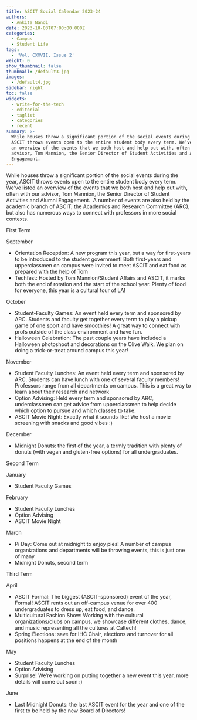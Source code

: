 ```yaml
---
title: ASCIT Social Calendar 2023-24
authors:
  - Ankita Nandi
date: 2023-10-03T07:00:00.000Z
categories:
  - Campus
  - Student Life
tags:
  - 'Vol. CXXVII, Issue 2'
weight: 0
show_thumbnail: false
thumbnail: /default3.jpg
images:
  - /default4.jpg
sidebar: right
toc: false
widgets:
  - write-for-the-tech
  - editorial
  - taglist
  - categories
  - recent
summary: >-
  While houses throw a significant portion of the social events during the year,
  ASCIT throws events open to the entire student body every term. We’ve listed
  an overview of the events that we both host and help out with, often with our
  advisor, Tom Mannion, the Senior Director of Student Activities and Alumni
  Engagement.
---
```


While houses throw a significant portion of the social events during the year, ASCIT throws events open to the entire student body every term. We’ve listed an overview of the events that we both host and help out with, often with our advisor, Tom Mannion, the Senior Director of Student Activities and Alumni Engagement.  A number of events are also held by the academic branch of ASCIT, the Academics and Research Committee (ARC), but also has numerous ways to connect with professors in more social contexts. 

First Term

September

* Orientation Reception: A new program this year, but a way for first-years to be introduced to the student government! Both first-years and upperclassmen on campus were invited to meet ASCIT and eat food as prepared with the help of Tom
* Techfest: Hosted by Tom Mannion/Student Affairs and ASCIT, it marks both the end of rotation and the start of the school year. Plenty of food for everyone, this year is a cultural tour of LA! 

October

* Student-Faculty Games: An event held every term and sponsored by ARC. Students and faculty get together every term to play a pickup game of one sport and have smoothies! A great way to connect with profs outside of the class environment and have fun. 
* Halloween Celebration: The past couple years have included a Halloween photoshoot and decorations on the Olive Walk. We plan on doing a trick-or-treat around campus this year!

November

* Student Faculty Lunches: An event held every term and sponsored by ARC. Students can have lunch with one of several faculty members! Professors range from all departments on campus. This is a great way to learn about their research and network
* Option Advising: Held every term and sponsored by ARC, underclassmen can get advice from upperclassmen to help decide which option to pursue and which classes to take.
* ASCIT Movie Night: Exactly what it sounds like! We host a movie screening with snacks and good vibes :)

December

* Midnight Donuts: the first of the year, a termly tradition with plenty of donuts (with vegan and gluten-free options) for all undergraduates. 




Second Term

January

* Student Faculty Games

February

* Student Faculty Lunches
* Option Advising
* ASCIT Movie Night

March

* Pi Day: Come out at midnight to enjoy pies! A number of campus organizations and departments will be throwing events, this is just one of many
* Midnight Donuts, second term




Third Term

April

* ASCIT Formal: The biggest (ASCIT-sponsored) event of the year, Formal! ASCIT rents out an off-campus venue for over 400 undergraduates to dress up, eat food, and dance.
* Multicultural Fashion Show: Working with the cultural organizations/clubs on campus, we showcase different clothes, dance, and music representing all the cultures at Caltech! 
* Spring Elections: save for IHC Chair, elections and turnover for all positions happens at the end of the month 

May

* Student Faculty Lunches
* Option Advising
* Surprise! We’re working on putting together a new event this year, more details will come out soon :)

June

* Last Midnight Donuts: the last ASCIT event for the year and one of the first to be held by the new Board of Directors!

